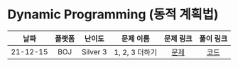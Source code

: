 # Dynamic Programming (동적 계획법)

|   날짜   | 플랫폼 |  난이도  |   문제 이름    |                  문제 링크                   |                                      풀이 링크                                       |
| :------: | :----: | :------: | :------------: | :------------------------------------------: | :----------------------------------------------------------------------------------: |
| 21-12-15 |  BOJ   | Silver 3 | 1, 2, 3 더하기 | [문제](https://www.acmicpc.net/problem/9095) | [코드](https://github.com/LeeMir/Algorithm/blob/main/DynamicProgramming/BOJ-9095.js) |
